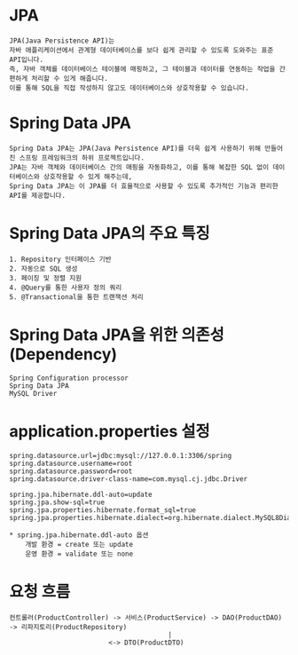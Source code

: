 # JPA

    JPA(Java Persistence API)는 
    자바 애플리케이션에서 관계형 데이터베이스를 보다 쉽게 관리할 수 있도록 도와주는 표준 API입니다. 
    즉, 자바 객체를 데이터베이스 테이블에 매핑하고, 그 테이블과 데이터를 연동하는 작업을 간편하게 처리할 수 있게 해줍니다. 
    이를 통해 SQL을 직접 작성하지 않고도 데이터베이스와 상호작용할 수 있습니다.

# Spring Data JPA

    Spring Data JPA는 JPA(Java Persistence API)를 더욱 쉽게 사용하기 위해 만들어진 스프링 프레임워크의 하위 프로젝트입니다. 
    JPA는 자바 객체와 데이터베이스 간의 매핑을 자동화하고, 이를 통해 복잡한 SQL 없이 데이터베이스와 상호작용할 수 있게 해주는데, 
    Spring Data JPA는 이 JPA를 더 효율적으로 사용할 수 있도록 추가적인 기능과 편리한 API를 제공합니다.

# Spring Data JPA의 주요 특징

    1. Repository 인터페이스 기반
    2. 자동으로 SQL 생성
    3. 페이징 및 정렬 지원
    4. @Query를 통한 사용자 정의 쿼리
    5. @Transactional을 통한 트랜잭션 처리

# Spring Data JPA을 위한 의존성(Dependency)

    Spring Configuration processor
    Spring Data JPA
    MySQL Driver

# application.properties 설정
    spring.datasource.url=jdbc:mysql://127.0.0.1:3306/spring
    spring.datasource.username=root
    spring.datasource.password=root
    spring.datasource.driver-class-name=com.mysql.cj.jdbc.Driver

    spring.jpa.hibernate.ddl-auto=update
    spring.jpa.show-sql=true
    spring.jpa.properties.hibernate.format_sql=true
    spring.jpa.properties.hibernate.dialect=org.hibernate.dialect.MySQL8Dialect

    * spring.jpa.hibernate.ddl-auto 옵션
        개발 환경 = create 또는 update
        운영 환경 = validate 또는 none

# 요청 흐름
    컨트롤러(ProductController) -> 서비스(ProductService) -> DAO(ProductDAO) -> 리파지토리(ProductRepository)
                                            |
                             <-> DTO(ProductDTO)
